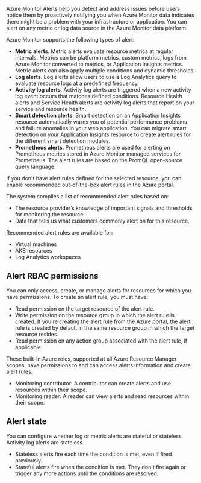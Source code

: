 
Azure Monitor Alerts help you detect and address issues before users notice them by proactively notifying you when Azure Monitor data indicates there might be a problem with your infrastructure or application. You can alert on any metric or log data source in the Azure Monitor data platform.

Azure Monitor supports the following types of alert:

- **Metric alerts**. Metric alerts evaluate resource metrics at regular intervals. Metrics can be platform metrics, custom metrics, logs from Azure Monitor converted to metrics, or Application Insights metrics. Metric alerts can also apply multiple conditions and dynamic thresholds.
- **Log alerts**. Log alerts allow users to use a Log Analytics query to evaluate resource logs at a predefined frequency.
- **Activity log alerts**. Activity log alerts are triggered when a new activity log event occurs that matches defined conditions. Resource Health alerts and Service Health alerts are activity log alerts that report on your service and resource health.
- **Smart detection alerts**. Smart detection on an Application Insights resource automatically warns you of potential performance problems and failure anomalies in your web application. You can migrate smart detection on your Application Insights resource to create alert rules for the different smart detection modules.
- **Prometheus alerts**. Prometheus alerts are used for alerting on Prometheus metrics stored in Azure Monitor managed services for Prometheus. The alert rules are based on the PromQL open-source query language.

If you don't have alert rules defined for the selected resource, you can enable recommended out-of-the-box alert rules in the Azure portal.

The system compiles a list of recommended alert rules based on:

- The resource provider’s knowledge of important signals and thresholds for monitoring the resource.
- Data that tells us what customers commonly alert on for this resource.

Recommended alert rules are available for:

- Virtual machines
- AKS resources
- Log Analytics workspaces

## Alert RBAC permissions

You can only access, create, or manage alerts for resources for which you have permissions. To create an alert rule, you must have:

- Read permission on the target resource of the alert rule.
- Write permission on the resource group in which the alert rule is created. If you're creating the alert rule from the Azure portal, the alert rule is created by default in the same resource group in which the target resource resides.
- Read permission on any action group associated with the alert rule, if applicable.

These built-in Azure roles, supported at all Azure Resource Manager scopes, have permissions to and can access alerts information and create alert rules:

- Monitoring contributor: A contributor can create alerts and use resources within their scope.
- Monitoring reader: A reader can view alerts and read resources within their scope.

## Alert state

You can configure whether log or metric alerts are stateful or stateless. Activity log alerts are stateless.

- Stateless alerts fire each time the condition is met, even if fired previously.
- Stateful alerts fire when the condition is met. They don't fire again or trigger any more actions until the conditions are resolved.
